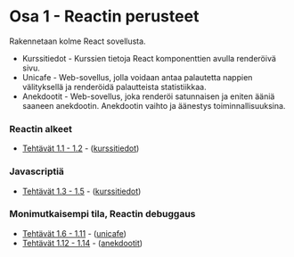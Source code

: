 # Osa 1 - Reactin perusteet

Rakennetaan kolme React sovellusta.  
  * Kurssitiedot - Kurssien tietoja React komponenttien avulla renderöivä sivu.
  * Unicafe - Web-sovellus, jolla voidaan antaa palautetta nappien välityksellä ja renderöidä palautteista statistiikkaa.
  * Anekdootit - Web-sovellus, joka renderöi satunnaisen ja eniten ääniä saaneen anekdootin. Anekdootin vaihto ja äänestys toiminnallisuuksina.

### Reactin alkeet
  * [Tehtävät 1.1 - 1.2](https://fullstackopen.com/osa1/reactin_alkeet#tehtavat-1-1-1-2) - ([kurssitiedot](https://github.com/j-pietila/FullStackOpen-2021/tree/main/Part_1/kurssitiedot))

### Javascriptiä
  * [Tehtävät 1.3 - 1.5](https://fullstackopen.com/osa1/javascriptia#tehtavat-1-3-1-5) - ([kurssitiedot](https://github.com/j-pietila/FullStackOpen-2021/tree/main/Part_1/kurssitiedot))

### Monimutkaisempi tila, Reactin debuggaus
  * [Tehtävät 1.6 - 1.11](https://fullstackopen.com/osa1/monimutkaisempi_tila_reactin_debuggaus#tehtavat-1-6-1-14) - ([unicafe](https://github.com/j-pietila/FullStackOpen-2021/tree/main/Part_1/unicafe))
  * [Tehtävät 1.12 - 1.14](https://fullstackopen.com/osa1/monimutkaisempi_tila_reactin_debuggaus#tehtavat-1-6-1-14) - ([anekdootit](https://github.com/j-pietila/FullStackOpen-2021/tree/main/Part_1/anekdootit))
